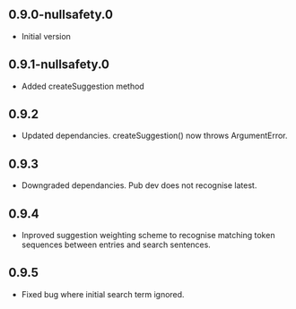 ## 0.9.0-nullsafety.0

- Initial version

## 0.9.1-nullsafety.0

- Added createSuggestion method

## 0.9.2

- Updated dependancies. createSuggestion() now throws ArgumentError.

## 0.9.3

- Downgraded dependancies. Pub dev does not recognise latest.

## 0.9.4

- Inproved suggestion weighting scheme to recognise matching token sequences between entries and search sentences.

## 0.9.5

- Fixed bug where initial search term ignored.

